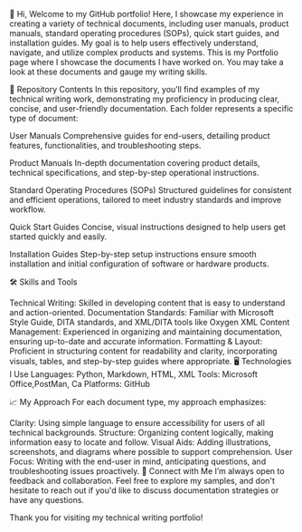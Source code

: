 
📝 Hi,
Welcome to my GitHub portfolio! Here, I showcase my experience in creating a variety of technical documents, including user manuals, product manuals, standard operating procedures (SOPs), quick start guides, and installation guides. My goal is to help users effectively understand, navigate, and utilize complex products and systems. This is my Portfolio page where I showcase the documents I have worked on. You may take a look at these documents and gauge my writing skills.

📂 Repository Contents
In this repository, you’ll find examples of my technical writing work, demonstrating my proficiency in producing clear, concise, and user-friendly documentation. Each folder represents a specific type of document:

User Manuals
Comprehensive guides for end-users, detailing product features, functionalities, and troubleshooting steps.

Product Manuals
In-depth documentation covering product details, technical specifications, and step-by-step operational instructions.

Standard Operating Procedures (SOPs)
Structured guidelines for consistent and efficient operations, tailored to meet industry standards and improve workflow.

Quick Start Guides
Concise, visual instructions designed to help users get started quickly and easily.

Installation Guides
Step-by-step setup instructions ensure smooth installation and initial configuration of software or hardware products.

🛠️ Skills and Tools

Technical Writing: Skilled in developing content that is easy to understand and action-oriented.
Documentation Standards: Familiar with Microsoft Style Guide, DITA standards, and XML/DITA tools like Oxygen XML
Content Management: Experienced in organizing and maintaining documentation, ensuring up-to-date and accurate information.
Formatting & Layout: Proficient in structuring content for readability and clarity, incorporating visuals, tables, and step-by-step guides where appropriate.
🖥️ Technologies I Use
Languages: Python, Markdown, HTML, XML
Tools: Microsoft Office,PostMan, Ca
Platforms: GitHub

📈 My Approach
For each document type, my approach emphasizes:

Clarity: Using simple language to ensure accessibility for users of all technical backgrounds.
Structure: Organizing content logically, making information easy to locate and follow.
Visual Aids: Adding illustrations, screenshots, and diagrams where possible to support comprehension.
User Focus: Writing with the end-user in mind, anticipating questions, and troubleshooting issues proactively.
🤝 Connect with Me
I’m always open to feedback and collaboration. Feel free to explore my samples, and don't hesitate to reach out if you'd like to discuss documentation strategies or have any questions.

Thank you for visiting my technical writing portfolio!
